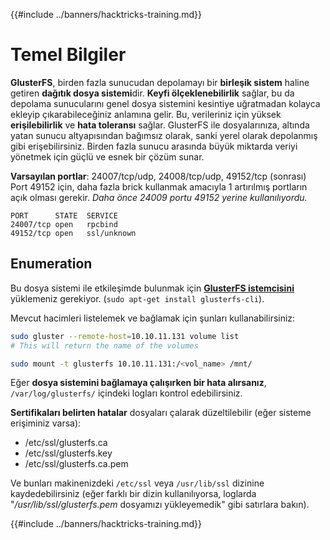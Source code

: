{{#include ../banners/hacktricks-training.md}}

# Temel Bilgiler

**GlusterFS**, birden fazla sunucudan depolamayı bir **birleşik sistem** haline getiren **dağıtık dosya sistemi**dir. **Keyfi ölçeklenebilirlik** sağlar, bu da depolama sunucularını genel dosya sistemini kesintiye uğratmadan kolayca ekleyip çıkarabileceğiniz anlamına gelir. Bu, verileriniz için yüksek **erişilebilirlik** ve **hata toleransı** sağlar. GlusterFS ile dosyalarınıza, altında yatan sunucu altyapısından bağımsız olarak, sanki yerel olarak depolanmış gibi erişebilirsiniz. Birden fazla sunucu arasında büyük miktarda veriyi yönetmek için güçlü ve esnek bir çözüm sunar.

**Varsayılan portlar**: 24007/tcp/udp, 24008/tcp/udp, 49152/tcp (sonrası)\
Port 49152 için, daha fazla brick kullanmak amacıyla 1 artırılmış portların açık olması gerekir. _Daha önce 24009 portu 49152 yerine kullanılıyordu._
```
PORT      STATE  SERVICE
24007/tcp open   rpcbind
49152/tcp open   ssl/unknown
```
## Enumeration

Bu dosya sistemi ile etkileşimde bulunmak için [**GlusterFS istemcisini**](https://download.gluster.org/pub/gluster/glusterfs/LATEST/) yüklemeniz gerekiyor. (`sudo apt-get install glusterfs-cli`).

Mevcut hacimleri listelemek ve bağlamak için şunları kullanabilirsiniz:
```bash
sudo gluster --remote-host=10.10.11.131 volume list
# This will return the name of the volumes

sudo mount -t glusterfs 10.10.11.131:/<vol_name> /mnt/
```
Eğer **dosya sistemini bağlamaya çalışırken bir hata alırsanız**, `/var/log/glusterfs/` içindeki logları kontrol edebilirsiniz.

**Sertifikaları belirten hatalar** dosyaları çalarak düzeltilebilir (eğer sisteme erişiminiz varsa):

- /etc/ssl/glusterfs.ca
- /etc/ssl/glusterfs.key
- /etc/ssl/glusterfs.ca.pem

Ve bunları makinenizdeki `/etc/ssl` veya `/usr/lib/ssl` dizinine kaydedebilirsiniz (eğer farklı bir dizin kullanılıyorsa, loglarda "_/usr/lib/ssl/glusterfs.pem_ dosyamızı yükleyemedik" gibi satırlara bakın). 

{{#include ../banners/hacktricks-training.md}}
